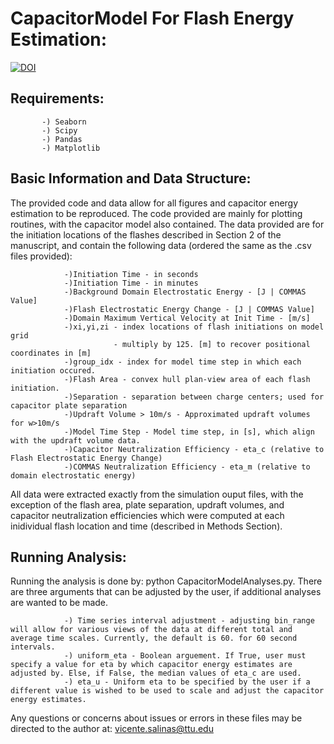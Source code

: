 # CapacitorModel For Flash Energy Estimation:
[![DOI](https://zenodo.org/badge/268525435.svg)](https://zenodo.org/badge/latestdoi/268525435)

Requirements:
-------------
           -) Seaborn
           -) Scipy
           -) Pandas
           -) Matplotlib


Basic Information and Data Structure:
-------------------------------------
The provided code and data allow for all figures and capacitor energy estimation to be reproduced. The code provided are mainly for plotting routines, with the capacitor model also contained. The data provided are for the initiation locations of the flashes described in Section 2 of the manuscript, and contain the following data (ordered the same as the .csv files provided):

                -)Initiation Time - in seconds
                -)Initiation Time - in minutes
                -)Background Domain Electrostatic Energy - [J | COMMAS Value]
                -)Flash Electrostatic Energy Change - [J | COMMAS Value]
                -)Domain Maximum Vertical Velocity at Init Time - [m/s]
                -)xi,yi,zi - index locations of flash initiations on model grid
                           - multiply by 125. [m] to recover positional coordinates in [m]
                -)group_idx - index for model time step in which each initiation occured.
                -)Flash Area - convex hull plan-view area of each flash initiation.
                -)Separation - separation between charge centers; used for capacitor plate separation 
                -)Updraft Volume > 10m/s - Approximated updraft volumes for w>10m/s
                -)Model Time Step - Model time step, in [s], which align with the updraft volume data.
                -)Capacitor Neutralization Efficiency - eta_c (relative to Flash Electrostatic Energy Change)
                -)COMMAS Neutralization Efficiency - eta_m (relative to domain electrostatic energy)


All data were extracted exactly from the simulation ouput files, with the exception of the flash area, plate separation, updraft volumes, and capacitor neutralization efficiencies which were computed at each inidividual flash location and time (described in Methods Section).

Running Analysis:
-------------------------------------
Running the analysis is done by: python CapacitorModelAnalyses.py. There are three arguments that can be adjusted by the user, if additional analyses are wanted to be made.

                -) Time series interval adjustment - adjusting bin_range will allow for various views of the data at different total and    average time scales. Currently, the default is 60. for 60 second intervals.
                -) uniform_eta - Boolean arguement. If True, user must specify a value for eta by which capacitor energy estimates are adjusted by. Else, if False, the median values of eta_c are used.
                -) eta_u - Uniform eta to be specified by the user if a different value is wished to be used to scale and adjust the capacitor energy estimates. 
    
    
    
Any questions or concerns about issues or errors in these files may be directed to the author at: vicente.salinas@ttu.edu


